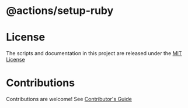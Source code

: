 # @actions/setup-ruby

# License

The scripts and documentation in this project are released under the [MIT License](LICENSE)

# Contributions

Contributions are welcome!  See [Contributor's Guide](docs/contributors.md)
